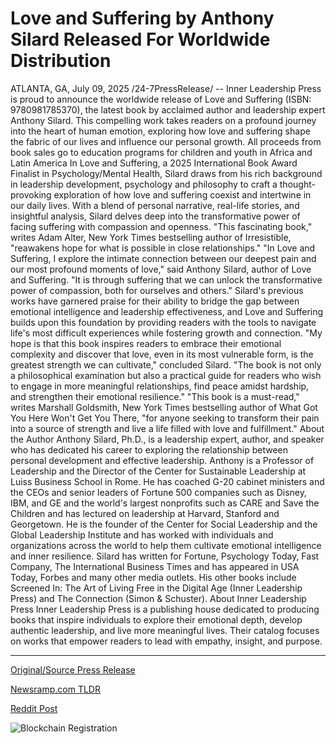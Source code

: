 # Love and Suffering by Anthony Silard Released For Worldwide Distribution

ATLANTA, GA, July 09, 2025 /24-7PressRelease/ -- Inner Leadership Press is proud to announce the worldwide release of Love and Suffering (ISBN: 9780981785370), the latest book by acclaimed author and leadership expert Anthony Silard. This compelling work takes readers on a profound journey into the heart of human emotion, exploring how love and suffering shape the fabric of our lives and influence our personal growth. All proceeds from book sales go to education programs for children and youth in Africa and Latin America   In Love and Suffering, a 2025 International Book Award Finalist in Psychology/Mental Health, Silard draws from his rich background in leadership development, psychology and philosophy to craft a thought-provoking exploration of how love and suffering coexist and intertwine in our daily lives. With a blend of personal narrative, real-life stories, and insightful analysis, Silard delves deep into the transformative power of facing suffering with compassion and openness.  "This fascinating book," writes Adam Alter, New York Times bestselling author of Irresistible, "reawakens hope for what is possible in close relationships."  "In Love and Suffering, I explore the intimate connection between our deepest pain and our most profound moments of love," said Anthony Silard, author of Love and Suffering. "It is through suffering that we can unlock the transformative power of compassion, both for ourselves and others."   Silard's previous works have garnered praise for their ability to bridge the gap between emotional intelligence and leadership effectiveness, and Love and Suffering builds upon this foundation by providing readers with the tools to navigate life's most difficult experiences while fostering growth and connection.   "My hope is that this book inspires readers to embrace their emotional complexity and discover that love, even in its most vulnerable form, is the greatest strength we can cultivate," concluded Silard. "The book is not only a philosophical examination but also a practical guide for readers who wish to engage in more meaningful relationships, find peace amidst hardship, and strengthen their emotional resilience."  "This book is a must-read," writes Marshall Goldsmith, New York Times bestselling author of What Got You Here Won't Get You There, "for anyone seeking to transform their pain into a source of strength and live a life filled with love and fulfillment."  About the Author Anthony Silard, Ph.D., is a leadership expert, author, and speaker who has dedicated his career to exploring the relationship between personal development and effective leadership. Anthony is a Professor of Leadership and the Director of the Center for Sustainable Leadership at Luiss Business School in Rome. He has coached G-20 cabinet ministers and the CEOs and senior leaders of Fortune 500 companies such as Disney, IBM, and GE and the world's largest nonprofits such as CARE and Save the Children and has lectured on leadership at Harvard, Stanford and Georgetown. He is the founder of the Center for Social Leadership and the Global Leadership Institute and has worked with individuals and organizations across the world to help them cultivate emotional intelligence and inner resilience. Silard has written for Fortune, Psychology Today, Fast Company, The International Business Times and has appeared in USA Today, Forbes and many other media outlets. His other books include Screened In: The Art of Living Free in the Digital Age (Inner Leadership Press) and The Connection (Simon & Schuster).  About Inner Leadership Press Inner Leadership Press is a publishing house dedicated to producing books that inspire individuals to explore their emotional depth, develop authentic leadership, and live more meaningful lives. Their catalog focuses on works that empower readers to lead with empathy, insight, and purpose. 

---

[Original/Source Press Release](https://www.24-7pressrelease.com/press-release/524661/love-and-suffering-by-anthony-silard-released-for-worldwide-distribution)
                    

[Newsramp.com TLDR](https://newsramp.com/curated-news/anthony-silard-s-love-and-suffering-explores-emotional-growth-and-resilience/9370206e56d0fb5025c1983ca99e90cc) 

 



[Reddit Post](https://www.reddit.com/r/Leadership_Management/comments/1lvchzx/anthony_silards_love_and_suffering_explores/) 



![Blockchain Registration](https://cdn.newsramp.app/24-7PressRelease/qrcode/257/9/lilyGZnV.webp)